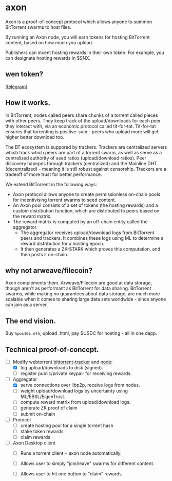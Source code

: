
axon
====

Axon is a proof-of-concept protocol which allows anyone to summon BitTorrent swarms to host files.

By running an Axon node, you will earn tokens for hosting BitTorrent content, based on how much you upload.

Publishers can incent hosting rewards in their own token. For example, you can designate hosting rewards in $SNX.

## wen token?

\[[telegram](https://t.me/+Vr5fdICI1bI0Njk1)\]

## How it works.

In BitTorrent, nodes called peers share chunks of a torrent called pieces with other peers. They keep track of the upload/downloads for each peer they interact with, via an economic protocol called tit-for-tat. Tit-for-tat ensures that torrenting is positive-sum - peers who upload more will get higher better download too.

The BT ecosystem is suppored by trackers. Trackers are centralized servers which track which peers are part of a torrent swarm, as well as serve as a centralized authority of seed ratios (upload/download ratios). Peer discovery hapepns through trackers (centralized) and the Mainline DHT (decentralized) - meaning it is still robust against censorship. Trackers are a tradeoff of more trust for better performance.

We extend BitTorrent in the following ways:

 - Axon protocol allows anyone to create permissionless on-chain pools for incentivising torrent swarms to seed content.
 - An Axon pool consists of a set of tokens (the hosting rewards) and a custom distribution function, which are distributed to peers based on the reward matrix.
 - The reward matrix is computed by an off-chain entity called the aggregator.
   - The aggregator receives upload/download logs from BitTorrent peers and trackers. It combines these logs using ML to determine a reward distribution for a hosting epoch.
   - It then generates a ZK-STARK which proves this computation, and then posts it on-chain.

## why not arweave/filecoin?

Axon complements them. Arweave/Filecoin are good at data storage, though aren't as performant as BitTorrent for data sharing. BitTorrent swarms, while making no guarantees about data storage, are much more scalable when it comes to sharing large data sets worldwide - since anyone can join as a server.

## The end vision.

Buy `hpos10i.eth`, upload .html, pay $USDC for hosting - all in one dapp.

## Technical proof-of-concept.

 - [ ] Modify webtorrent [bittorrent-tracker](https://github.com/webtorrent/bittorrent-tracker) and [node](https://github.com/webtorrent/webtorrent):
   - [x] log upload/downloads to disk (signed).
   - [ ] register public/private keypair for receiving rewards.
 - [ ] Aggregator 
   - [x] serve connections over libp2p, receive logs from nodes.
   - [ ] weight upload/download logs by uncertainty using ML/EBSL/EigenTrust.
   - [ ] compute reward matrix from upload/download logs.
   - [ ] generate ZK proof of claim
   - [ ] submit on-chain
 - [ ] Protocol
   - [ ] create hosting pool for a single torrent hash
   - [ ] stake token rewards
   - [ ] claim rewards
 - [ ] Axon Desktop client
   - [ ] Runs a torrent client + axon node automatically.
   - [ ] Allows user to simply "join/leave" swarms for different content.
   - [ ] Allows user to hit one button to "claim" rewards.





